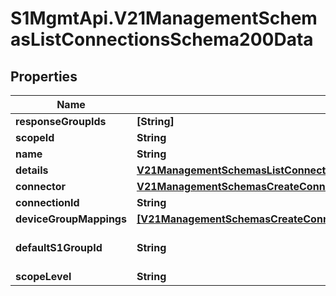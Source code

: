 # S1MgmtApi.V21ManagementSchemasListConnectionsSchema200Data

## Properties
Name | Type | Description | Notes
------------ | ------------- | ------------- | -------------
**responseGroupIds** | **[String]** | Responsegroupids | 
**scopeId** | **String** | Scopeid | 
**name** | **String** | Name | 
**details** | [**V21ManagementSchemasListConnectionsSchema200Details**](V21ManagementSchemasListConnectionsSchema200Details.md) |  | [optional] 
**connector** | [**V21ManagementSchemasCreateConnectionRequestSchemaDataConnector**](V21ManagementSchemasCreateConnectionRequestSchemaDataConnector.md) |  | 
**connectionId** | **String** | Connectionid | 
**deviceGroupMappings** | [**[V21ManagementSchemasCreateConnectionRequestSchemaDataDeviceGroupMappings]**](V21ManagementSchemasCreateConnectionRequestSchemaDataDeviceGroupMappings.md) | Devicegroupmappings | 
**defaultS1GroupId** | **String** | Defaults1groupid | [optional] [default to 'null']
**scopeLevel** | **String** | Scopelevel | 


